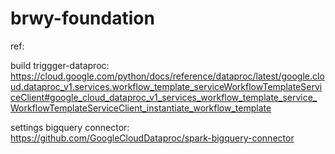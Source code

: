 # brwy-foundation







ref: 

build triggger-dataproc: https://cloud.google.com/python/docs/reference/dataproc/latest/google.cloud.dataproc_v1.services.workflow_template_serviceWorkflowTemplateServiceClient#google_cloud_dataproc_v1_services_workflow_template_service_WorkflowTemplateServiceClient_instantiate_workflow_template

settings bigquery connector: https://github.com/GoogleCloudDataproc/spark-bigquery-connector
